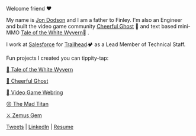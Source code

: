Welcome friend ❤️

My name is [Jon Dodson](http://jdodson.org) and I am a father to Finley. I'm also an Engineer and built the video game community [Cheerful Ghost](https://cheerfulghost.com) 👻  and text based mini-MMO [Tale of the White Wyvern](https://thewhitewyvern.com)🐉 .

I work at [Salesforce](https://salesforce.com) for [Trailhead](https://trailblazer.me/id/jdodson)🏕  as a Lead Member of Technical Staff.

Fun projects I created you can tippity-tap:

[🐉  Tale of the White Wyvern](https://thewhitewyvern.com)

[👻  Cheerful Ghost](https://cheerfulghost.com)

[👾  Video Game Webring](http://vgw.io/)

[😡  The Mad Titan](https://github.com/jdodson/themadtitan)

[⚔️  Zemus Gem](https://github.com/jdodson/zemus)

[Tweets](https://twitter.com/jdodson) | [LinkedIn](https://www.linkedin.com/in/jonathandodson/) | [Resume](http://jdodson.org/resume.html)
